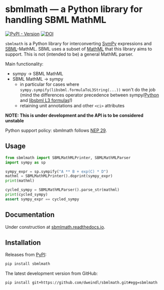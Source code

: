# sbmlmath — a Python library for handling SBML MathML

[![PyPI - Version](https://img.shields.io/pypi/v/sbmlmath)](https://pypi.org/project/sbmlmath/)
[![DOI](https://zenodo.org/badge/617871948.svg)](https://doi.org/10.5281/zenodo.14814669)


`sbmlmath` is a Python library for interconverting [SymPy](https://github.com/sympy/sympy/)
expressions and [SBML](https://sbml.org/)-MathML.
SBML uses a subset of [MathML](https://www.w3.org/Math/) that this library
aims to support. This is not (intended to be) a general MathML parser.

Main functionality:

* sympy -> SBML MathML
* SBML MathML -> sympy
  * in particular for cases where `sympy.sympify(libsbml.formulaToL3String(...))`
    won't do the job
    (mind the differences operator precedence between
    sympy/[Python](https://docs.python.org/3/reference/expressions.html#operator-precedence)
    and [libsbml L3 formulas](https://synonym.caltech.edu/software/libsbml/5.18.0/docs/formatted/python-api/libsbml-math.html#math-l3)!)
  * retaining unit annotations and other `<ci>` attributes

**NOTE: This is under development and the API is to be considered unstable**

Python support policy: sbmlmath follows [NEP 29](https://numpy.org/neps/nep-0029-deprecation_policy.html).

## Usage

```python
from sbmlmath import SBMLMathMLPrinter, SBMLMathMLParser
import sympy as sp

sympy_expr = sp.sympify("A ** B + exp(C) * D")
mathml = SBMLMathMLPrinter().doprint(sympy_expr)
print(mathml)

cycled_sympy = SBMLMathMLParser().parse_str(mathml)
print(cycled_sympy)
assert sympy_expr == cycled_sympy
```

## Documentation

Under construction at [sbmlmath.readthedocs.io](https://sbmlmath.readthedocs.io/).

## Installation

Releases from [PyPI](https://pypi.org/project/sbmlmath/):
```bash
pip install sbmlmath
```

The latest development version from GitHub:
```bash
pip install git+https://github.com/dweindl/sbmlmath.git#egg=sbmlmath
```

